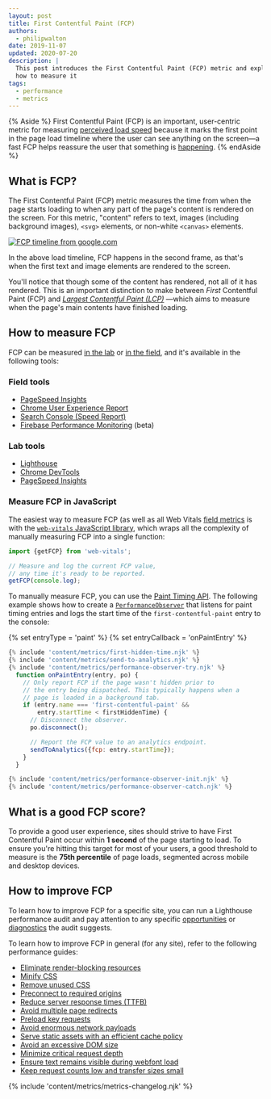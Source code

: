 ```yaml
---
layout: post
title: First Contentful Paint (FCP)
authors:
  - philipwalton
date: 2019-11-07
updated: 2020-07-20
description: |
  This post introduces the First Contentful Paint (FCP) metric and explains
  how to measure it
tags:
  - performance
  - metrics
---
```


{% Aside %}
  First Contentful Paint (FCP) is an important, user-centric metric for
  measuring [perceived load
  speed](/user-centric-performance-metrics/#types-of-metrics) because it marks
  the first point in the page load timeline where the user can see anything on
  the screen&mdash;a fast FCP helps reassure the user that something is
  [happening](/user-centric-performance-metrics/#questions).
{% endAside %}

## What is FCP?

The First Contentful Paint (FCP) metric measures the time from when the page
starts loading to when any part of the page's content is rendered on the screen.
For this metric, "content" refers to text, images (including background images),
`<svg>` elements, or non-white `<canvas>` elements.

[![FCP timeline from google.com](fcp-filmstrip.png)](fcp-filmstrip.png)

In the above load timeline, FCP happens in the second
frame, as that's when the first text and image elements are rendered to the
screen.

You'll notice that though some of the content has rendered, not all of it has
rendered. This is an important distinction to make between _First_ Contentful
Paint (FCP) and _[Largest Contentful Paint (LCP)](/lcp/)_
&mdash;which aims to measure when the page's main contents have finished
loading.

## How to measure FCP

FCP can be measured [in the lab](/user-centric-performance-metrics/#in-the-lab)
or [in the field](/user-centric-performance-metrics/#in-the-field), and it's
available in the following tools:

### Field tools

- [PageSpeed Insights](https://developers.google.com/speed/pagespeed/insights/)
- [Chrome User Experience
  Report](https://developers.google.com/web/tools/chrome-user-experience-report)
- [Search Console (Speed
  Report)](https://webmasters.googleblog.com/2019/11/search-console-speed-report.html)
- [Firebase Performance
  Monitoring](https://firebase.google.com/docs/perf-mon/get-started-web) (beta)

### Lab tools

- [Lighthouse](https://developers.google.com/web/tools/lighthouse/)
- [Chrome DevTools](https://developers.google.com/web/tools/chrome-devtools/)
- [PageSpeed Insights](https://developers.google.com/speed/pagespeed/insights/)

### Measure FCP in JavaScript

The easiest way to measure FCP (as well as all Web Vitals [field
metrics](/vitals/#field-tools-to-measure-core-web-vitals)
is with the [`web-vitals` JavaScript library](https://github.com/GoogleChrome/web-vitals),
which wraps all the complexity of manually measuring FCP into a single
function:

```js
import {getFCP} from 'web-vitals';

// Measure and log the current FCP value,
// any time it's ready to be reported.
getFCP(console.log);
```

To manually measure FCP, you can use the [Paint Timing
API](https://w3c.github.io/paint-timing/). The following example shows how to
create a
[`PerformanceObserver`](https://developer.mozilla.org/en-US/docs/Web/API/PerformanceObserver)
that listens for paint timing entries and logs the start time of the
`first-contentful-paint` entry to the console:

{% set entryType = 'paint' %}
{% set entryCallback = 'onPaintEntry' %}

```js
{% include 'content/metrics/first-hidden-time.njk' %}
{% include 'content/metrics/send-to-analytics.njk' %}
{% include 'content/metrics/performance-observer-try.njk' %}
  function onPaintEntry(entry, po) {
    // Only report FCP if the page wasn't hidden prior to
    // the entry being dispatched. This typically happens when a
    // page is loaded in a background tab.
    if (entry.name === 'first-contentful-paint' &&
        entry.startTime < firstHiddenTime) {
      // Disconnect the observer.
      po.disconnect();

      // Report the FCP value to an analytics endpoint.
      sendToAnalytics({fcp: entry.startTime});
    }
  }

{% include 'content/metrics/performance-observer-init.njk' %}
{% include 'content/metrics/performance-observer-catch.njk' %}
```

## What is a good FCP score?

To provide a good user experience, sites should strive to have First Contentful
Paint occur within **1 second** of the page starting to load. To ensure you're
hitting this target for most of your users, a good threshold to measure is the
**75th percentile** of page loads, segmented across mobile and desktop devices.

## How to improve FCP

To learn how to improve FCP for a specific site, you can run a Lighthouse
performance audit and pay attention to any specific
[opportunities](/lighthouse-performance/#opportunities) or
[diagnostics](/lighthouse-performance/#diagnostics) the audit suggests.

To learn how to improve FCP in general (for any site), refer to the following
performance guides:

- [Eliminate render-blocking resources](/render-blocking-resources/)
- [Minify CSS](/unminified-css/)
- [Remove unused CSS](/unused-css-rules/)
- [Preconnect to required origins](/uses-rel-preconnect/)
- [Reduce server response times (TTFB)](/time-to-first-byte/)
- [Avoid multiple page redirects](/redirects/)
- [Preload key requests](/uses-rel-preload/)
- [Avoid enormous network payloads](/total-byte-weight/)
- [Serve static assets with an efficient cache policy](/uses-long-cache-ttl/)
- [Avoid an excessive DOM size](/dom-size/)
- [Minimize critical request depth](/critical-request-chains/)
- [Ensure text remains visible during webfont load](/font-display/)
- [Keep request counts low and transfer sizes small](/resource-summary/)

{% include 'content/metrics/metrics-changelog.njk' %}
